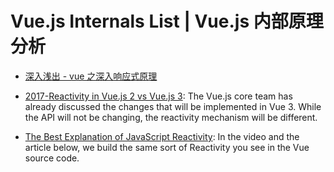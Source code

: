 # Vue.js Internals List | Vue.js 内部原理分析

- [深入浅出 - vue 之深入响应式原理](https://github.com/berwin/Blog/issues/11)

- [2017-Reactivity in Vue.js 2 vs Vue.js 3](https://blog.cloudboost.io/reactivity-in-vue-js-2-vs-vue-js-3-dcdd0728dcdf): The Vue.js core team has already discussed the changes that will be implemented in Vue 3. While the API will not be changing, the reactivity mechanism will be different.

- [The Best Explanation of JavaScript Reactivity](https://www.vuemastery.com/courses/advanced-components/build-a-reactivity-system/): In the video and the article below, we build the same sort of Reactivity you see in the Vue source code.
